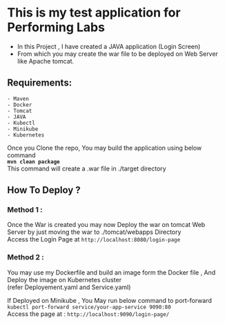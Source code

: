 # This is my test application for Performing Labs  

- In this Project , I have created a JAVA application (Login Screen)
- From which you may create the war file to be deployed on Web Server like Apache tomcat.


## Requirements:  
```
- Maven
- Docker
- Tomcat
- JAVA
- Kubectl
- Minikube
- Kubernetes
```

Once you Clone the repo, You may build the application using below command  
**`mvn clean package`**  
This command will create a .war file in ./target directory  



## How To Deploy ?  

### Method 1 :  
Once the War is created you may now Deploy the war on tomcat Web Server by just moving the war to ./tomcat/webapps Directory  
Access the Login Page at `http://localhost:8080/login-page`  


### Method 2 :  
You may use my Dockerfile and build an image form the Docker file , And Deploy the image on Kubernetes cluster  
(refer Deployement.yaml and Service.yaml)  




If Deployed on Minikube , You May run below command to port-forward  
`kubectl port-forward service/your-app-service 9090:80`  
 Access the page at : `http://localhost:9090/login-page/`  


           

